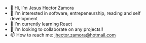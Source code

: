 - 👋 Hi, I’m Jesus Hector Zamora
- 👀 I’m interested in software, entrepeneurship, reading and self development
- 🌱 I’m currently learning React
- 💞️ I’m looking to collaborate on any projects!!
- 📫 How to reach me: jhector.zamora@hotmail.com

<!---
jesushzv/jesushzv is a ✨ special ✨ repository because its `README.md` (this file) appears on your GitHub profile.
You can click the Preview link to take a look at your changes.
--->
